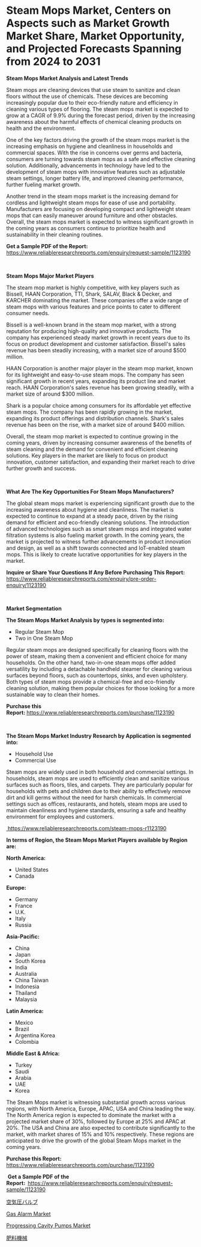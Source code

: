 <p><h1>Steam Mops Market, Centers on Aspects such as Market Growth Market Share, Market Opportunity, and Projected Forecasts Spanning from 2024 to 2031</h1></p><p><strong>Steam Mops Market Analysis and Latest Trends</strong></p>
<p><p>Steam mops are cleaning devices that use steam to sanitize and clean floors without the use of chemicals. These devices are becoming increasingly popular due to their eco-friendly nature and efficiency in cleaning various types of flooring. The steam mops market is expected to grow at a CAGR of 9.9% during the forecast period, driven by the increasing awareness about the harmful effects of chemical cleaning products on health and the environment.</p><p>One of the key factors driving the growth of the steam mops market is the increasing emphasis on hygiene and cleanliness in households and commercial spaces. With the rise in concerns over germs and bacteria, consumers are turning towards steam mops as a safe and effective cleaning solution. Additionally, advancements in technology have led to the development of steam mops with innovative features such as adjustable steam settings, longer battery life, and improved cleaning performance, further fueling market growth.</p><p>Another trend in the steam mops market is the increasing demand for cordless and lightweight steam mops for ease of use and portability. Manufacturers are focusing on developing compact and lightweight steam mops that can easily maneuver around furniture and other obstacles. Overall, the steam mops market is expected to witness significant growth in the coming years as consumers continue to prioritize health and sustainability in their cleaning routines.</p></p>
<p><strong>Get a Sample PDF of the Report:&nbsp;</strong> <a href="https://www.reliableresearchreports.com/enquiry/request-sample/1123190">https://www.reliableresearchreports.com/enquiry/request-sample/1123190</a></p>
<p>&nbsp;</p>
<p><strong>Steam Mops Major Market Players</strong></p>
<p><p>The steam mop market is highly competitive, with key players such as Bissell, HAAN Corporation, TTI, Shark, SALAV, Black & Decker, and KARCHER dominating the market. These companies offer a wide range of steam mops with various features and price points to cater to different consumer needs.</p><p>Bissell is a well-known brand in the steam mop market, with a strong reputation for producing high-quality and innovative products. The company has experienced steady market growth in recent years due to its focus on product development and customer satisfaction. Bissell's sales revenue has been steadily increasing, with a market size of around $500 million.</p><p>HAAN Corporation is another major player in the steam mop market, known for its lightweight and easy-to-use steam mops. The company has seen significant growth in recent years, expanding its product line and market reach. HAAN Corporation's sales revenue has been growing steadily, with a market size of around $300 million.</p><p>Shark is a popular choice among consumers for its affordable yet effective steam mops. The company has been rapidly growing in the market, expanding its product offerings and distribution channels. Shark's sales revenue has been on the rise, with a market size of around $400 million.</p><p>Overall, the steam mop market is expected to continue growing in the coming years, driven by increasing consumer awareness of the benefits of steam cleaning and the demand for convenient and efficient cleaning solutions. Key players in the market are likely to focus on product innovation, customer satisfaction, and expanding their market reach to drive further growth and success.</p></p>
<p>&nbsp;</p>
<p><strong>What Are The Key Opportunities For Steam Mops Manufacturers?</strong></p>
<p><p>The global steam mops market is experiencing significant growth due to the increasing awareness about hygiene and cleanliness. The market is expected to continue to expand at a steady pace, driven by the rising demand for efficient and eco-friendly cleaning solutions. The introduction of advanced technologies such as smart steam mops and integrated water filtration systems is also fueling market growth. In the coming years, the market is projected to witness further advancements in product innovation and design, as well as a shift towards connected and IoT-enabled steam mops. This is likely to create lucrative opportunities for key players in the market.</p></p>
<p><strong>Inquire or Share Your Questions If Any Before Purchasing This Report:</strong> <a href="https://www.reliableresearchreports.com/enquiry/pre-order-enquiry/1123190">https://www.reliableresearchreports.com/enquiry/pre-order-enquiry/1123190</a></p>
<p>&nbsp;</p>
<p><strong>Market Segmentation</strong></p>
<p><strong>The Steam Mops Market Analysis by types is segmented into:</strong></p>
<p><ul><li>Regular Steam Mop</li><li>Two in One Steam Mop</li></ul></p>
<p><p>Regular steam mops are designed specifically for cleaning floors with the power of steam, making them a convenient and efficient choice for many households. On the other hand, two-in-one steam mops offer added versatility by including a detachable handheld steamer for cleaning various surfaces beyond floors, such as countertops, sinks, and even upholstery. Both types of steam mops provide a chemical-free and eco-friendly cleaning solution, making them popular choices for those looking for a more sustainable way to clean their homes.</p></p>
<p><strong>Purchase this Report:&nbsp;</strong><a href="https://www.reliableresearchreports.com/purchase/1123190">https://www.reliableresearchreports.com/purchase/1123190</a></p>
<p>&nbsp;</p>
<p><strong>The Steam Mops Market Industry Research by Application is segmented into:</strong></p>
<p><ul><li>Household Use</li><li>Commercial Use</li></ul></p>
<p><p>Steam mops are widely used in both household and commercial settings. In households, steam mops are used to efficiently clean and sanitize various surfaces such as floors, tiles, and carpets. They are particularly popular for households with pets and children due to their ability to effectively remove dirt and kill germs without the need for harsh chemicals. In commercial settings such as offices, restaurants, and hotels, steam mops are used to maintain cleanliness and hygiene standards, ensuring a safe and healthy environment for employees and customers.</p></p>
<p><a href="https://www.reliableresearchreports.com/steam-mops-r1123190">&nbsp;https://www.reliableresearchreports.com/steam-mops-r1123190</a></p>
<p><strong>In terms of Region, the Steam Mops Market Players available by Region are:</strong></p>
<p>
    <p> <strong> North America: </strong>
        <ul>
            <li>United States</li>
            <li>Canada</li>
        </ul>
        </p> 
    <p> <strong> Europe: </strong>
        <ul>
            <li>Germany</li>
            <li>France</li>
            <li>U.K.</li>
            <li>Italy</li>
            <li>Russia</li>
        </ul>
        </p> 
    <p> <strong> Asia-Pacific: </strong>
        <ul>
            <li>China</li>
            <li>Japan</li>
            <li>South Korea</li>
            <li>India</li>
            <li>Australia</li>
            <li>China Taiwan</li>
            <li>Indonesia</li>
            <li>Thailand</li>
            <li>Malaysia</li>
        </ul>
        </p> 
    <p> <strong> Latin America: </strong>
        <ul>
            <li>Mexico</li>
            <li>Brazil</li>
            <li>Argentina Korea</li>
            <li>Colombia</li>
        </ul>
        </p> 
    <p> <strong> Middle East & Africa: </strong>
        <ul>
            <li>Turkey</li>
            <li>Saudi</li>
            <li>Arabia</li>
            <li>UAE</li>
            <li>Korea</li>
        </ul>
    </p>
    </p>
<p><p>The Steam Mops market is witnessing substantial growth across various regions, with North America, Europe, APAC, USA and China leading the way. The North America region is expected to dominate the market with a projected market share of 30%, followed by Europe at 25% and APAC at 20%. The USA and China are also expected to contribute significantly to the market, with market shares of 15% and 10% respectively. These regions are anticipated to drive the growth of the global Steam Mops market in the coming years.</p></p>
<p><strong>Purchase this Report: </strong><a href="https://www.reliableresearchreports.com/purchase/1123190">https://www.reliableresearchreports.com/purchase/1123190</a></p>
<p>&nbsp;<strong>Get a Sample PDF of the Report:&nbsp;&nbsp;</strong><a href="https://www.reliableresearchreports.com/enquiry/request-sample/1123190">https://www.reliableresearchreports.com/enquiry/request-sample/1123190</a></p>
<p><strong></strong></p>
<p><p><a href="https://github.com/vlcostes/Market-Research-Report-List-1/blob/main/814868121240.md">空気圧バルブ</a></p><p><a href="https://github.com/brentleyjimmiealvaradoz4l1rea/Market-Research-Report-List-2/blob/main/gas-alarm-market.md">Gas Alarm Market</a></p><p><a href="https://github.com/Angelnienowdseej3e45z3p8c/Market-Research-Report-List-2/blob/main/progressing-cavity-pumps-market.md">Progressing Cavity Pumps Market</a></p><p><a href="https://github.com/EstaSprer20231/Market-Research-Report-List-1/blob/main/509953521241.md">肥料機械</a></p></p>